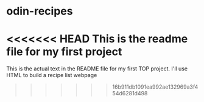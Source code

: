 # odin-recipes
<<<<<<< HEAD
This is the readme file for my first project
=======
This is the actual text in the README file for my first TOP project. I'll use HTML to build a recipe list webpage
>>>>>>> 16b911db1091ea992ae132969a3f454d6281d498
